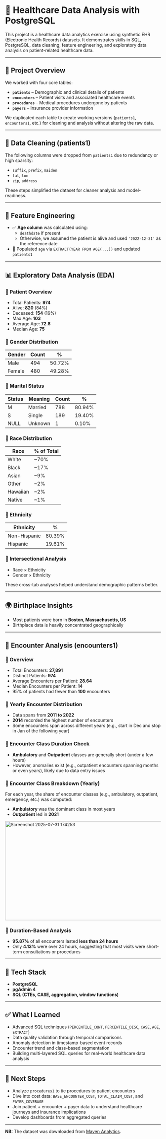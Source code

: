 # 🏥 Healthcare Data Analysis with PostgreSQL

This project is a healthcare data analytics exercise using synthetic EHR (Electronic Health Records) datasets. It demonstrates skills in SQL, PostgreSQL, data cleaning, feature engineering, and exploratory data analysis on patient-related healthcare data.

---

## 📁 Project Overview

We worked with four core tables:

- **`patients`** – Demographic and clinical details of patients  
- **`encounters`** – Patient visits and associated healthcare events  
- **`procedures`** – Medical procedures undergone by patients  
- **`payers`** – Insurance provider information  

We duplicated each table to create working versions (`patients1`, `encounters1`, etc.) for cleaning and analysis without altering the raw data.

---

## 🧹 Data Cleaning (patients1)

The following columns were dropped from `patients1` due to redundancy or high sparsity:

- `suffix`, `prefix`, `maiden`
- `lat`, `lon`
- `zip`, `address`

These steps simplified the dataset for cleaner analysis and model-readiness.

---

## 🧠 Feature Engineering

- ✅ **Age column** was calculated using:
  - `deathdate` if present
  - Otherwise, we assumed the patient is alive and used `'2022-12-31'` as the reference date
- 🧮 Populated `age` via `EXTRACT(YEAR FROM AGE(...))` and updated `patients1`

---

## 📊 Exploratory Data Analysis (EDA)

### 🔹 Patient Overview

- Total Patients: **974**
- Alive: **820** (84%)
- Deceased: **154** (16%)
- Max Age: **103**
- Average Age: **72.8**
- Median Age: **75**

### 🔹 Gender Distribution

| Gender | Count | % |
|--------|-------|----|
| Male   | 494   | 50.72% |
| Female | 480   | 49.28% |

### 🔹 Marital Status

| Status | Meaning | Count | % |
|--------|---------|-------|----|
| M      | Married | 788   | 80.94% |
| S      | Single  | 189   | 19.40% |
| NULL   | Unknown | 1     | 0.10% |

### 🔹 Race Distribution

| Race     | % of Total |
|----------|------------|
| White    | ~70%       |
| Black    | ~17%       |
| Asian    | ~9%        |
| Other    | ~2%        |
| Hawaiian | ~2%        |
| Native   | ~1%        |

### 🔹 Ethnicity

| Ethnicity     | % |
|---------------|----|
| Non-Hispanic  | 80.39% |
| Hispanic      | 19.61% |

### 🔹 Intersectional Analysis

- Race × Ethnicity  
- Gender × Ethnicity  

These cross-tab analyses helped understand demographic patterns better.

---

## 🌍 Birthplace Insights

- Most patients were born in **Boston, Massachusetts, US**
- Birthplace data is heavily concentrated geographically

---

## 🧪 Encounter Analysis (encounters1)

### 🔹 Overview

- Total Encounters: **27,891**
- Distinct Patients: **974**
- Average Encounters per Patient: **28.64**
- Median Encounters per Patient: **14**
- 95% of patients had fewer than **100** encounters

### 🔹 Yearly Encounter Distribution

- Data spans from **2011 to 2022**
- **2014** recorded the highest number of encounters
- Some encounters span across different years (e.g., start in Dec and stop in Jan of the following year)

### 🔹 Encounter Class Duration Check

- **Ambulatory** and **Outpatient** classes are generally short (under a few hours)
- However, anomalies exist (e.g., outpatient encounters spanning months or even years), likely due to data entry issues

### 🔹 Encounter Class Breakdown (Yearly)

For each year, the share of encounter classes (e.g., ambulatory, outpatient, emergency, etc.) was computed:

- **Ambulatory** was the dominant class in most years
- **Outpatient** led in **2021**

<img width="689" height="319" alt="Screenshot 2025-07-31 174253" src="https://github.com/user-attachments/assets/5a9e04ae-3405-4dab-969b-5d45053dde67" />



### 🔹 Duration-Based Analysis

- **95.87%** of all encounters lasted **less than 24 hours**
- Only **4.13%** were over 24 hours, suggesting that most visits were short-term consultations or procedures

---

## 🔧 Tech Stack

- **PostgreSQL**
- **pgAdmin 4**
- **SQL (CTEs, CASE, aggregation, window functions)**

---

## ✅ What I Learned

- Advanced SQL techniques (`PERCENTILE_CONT`, `PERCENTILE_DISC`, `CASE`, `AGE`, `EXTRACT`)
- Data quality validation through temporal comparisons
- Anomaly detection in timestamp-based event records
- Encounter trend and class-based segmentation
- Building multi-layered SQL queries for real-world healthcare data analysis

---

## 🔭 Next Steps

- Analyze `procedures1` to tie procedures to patient encounters
- Dive into cost data: `BASE_ENCOUNTER_COST`, `TOTAL_CLAIM_COST`, and `PAYER_COVERAGE`
- Join patient + encounter + payer data to understand healthcare journeys and insurance implications
- Develop dashboards from aggregated queries

---

**NB:** The dataset was downloaded from [Maven Analytics](https://mavenanalytics.io/).
